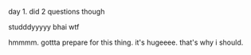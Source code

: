 day 1. 
did 2 questions though



studddyyyyy bhai wtf

hmmmm. gottta prepare for this thing. it's hugeeee. that's why i should. 